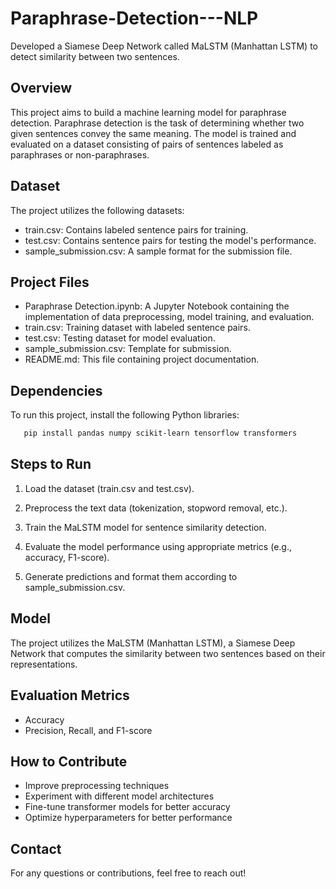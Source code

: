 # Paraphrase-Detection---NLP

Developed a Siamese Deep Network called MaLSTM (Manhattan LSTM) to detect similarity between two sentences.

## Overview

This project aims to build a machine learning model for paraphrase detection. Paraphrase detection is the task of determining whether two given sentences convey the same meaning. The model is trained and evaluated on a dataset consisting of pairs of sentences labeled as paraphrases or non-paraphrases.

## Dataset

The project utilizes the following datasets:

- train.csv: Contains labeled sentence pairs for training.
- test.csv: Contains sentence pairs for testing the model's performance.
- sample_submission.csv: A sample format for the submission file.

## Project Files

- Paraphrase Detection.ipynb: A Jupyter Notebook containing the implementation of data preprocessing, model training, and evaluation.
- train.csv: Training dataset with labeled sentence pairs.
- test.csv: Testing dataset for model evaluation.
- sample_submission.csv: Template for submission.
- README.md: This file containing project documentation.

## Dependencies

To run this project, install the following Python libraries:

```bash
   pip install pandas numpy scikit-learn tensorflow transformers
```

## Steps to Run

1. Load the dataset (train.csv and test.csv).

2. Preprocess the text data (tokenization, stopword removal, etc.).

3. Train the MaLSTM model for sentence similarity detection.

4. Evaluate the model performance using appropriate metrics (e.g., accuracy, F1-score).

5. Generate predictions and format them according to sample_submission.csv.

## Model

The project utilizes the MaLSTM (Manhattan LSTM), a Siamese Deep Network that computes the similarity between two sentences based on their representations.

## Evaluation Metrics

- Accuracy
- Precision, Recall, and F1-score

## How to Contribute

- Improve preprocessing techniques
- Experiment with different model architectures
- Fine-tune transformer models for better accuracy
- Optimize hyperparameters for better performance

## Contact

For any questions or contributions, feel free to reach out!
